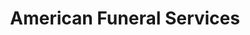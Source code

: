 ---
title: "American Funeral Services"
url: /colbert/american-funeral-services/
shop: Bestattungen
---